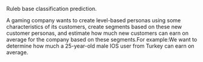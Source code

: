 Ruleb base classification prediction.

A gaming company wants to create level-based personas using some characteristics of its customers, create segments
based on these new customer personas, and estimate how much new customers can earn on average for the company based
on these segments.For example:We want to determine how much a 25-year-old male IOS user from Turkey can earn on
average.


